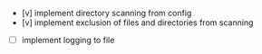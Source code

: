 - [v] implement directory scanning from config
- [v] implement exclusion of files and directories from scanning
- [ ] implement logging to file